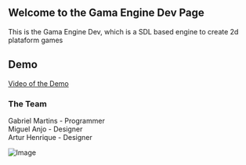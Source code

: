 ## Welcome to the Gama Engine Dev Page

This is the Gama Engine Dev, which is a SDL based engine to create 2d plataform games  

## Demo
[Video of the Demo](https://www.youtube.com/watch?v=z-fAOYcHAxg)

### The Team

Gabriel Martins - Programmer  
Miguel Anjo - Designer  
Artur Henrique - Designer  

![Image](https://i.imgur.com/8GVXJ0c.png)
